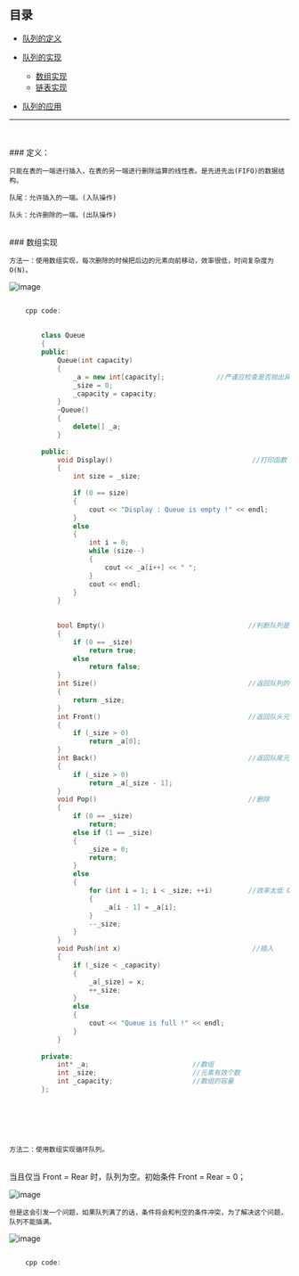 ## 目录
* [队列的定义](#定义)

* [队列的实现](#数组实现)
	* [数组实现](#数组实现)
	* [链表实现](#)
	
* [队列的应用](#)

-----------------------------------------------
<br>
<br>
### 定义：

	只能在表的一端进行插入，在表的另一端进行删除运算的线性表。是先进先出(FIFO)的数据结构。
	
	队尾：允许插入的一端。(入队操作)
	
	队头：允许删除的一端。(出队操作)
	
	
<br>	
### 数组实现

	方法一：使用数组实现，每次删除的时候把后边的元素向前移动，效率很低，时间复杂度为 O(N)。

![image](http://hbimg.b0.upaiyun.com/6569df1370f159b282a4b3227742a8ba6e022d3b79da-g3pe6B_fw658)


```cpp

	cpp code:
	
	
		class Queue
		{
		public:
			Queue(int capacity)
			{
				_a = new int[capacity];				//严谨应检查是否抛出异常
				_size = 0;
				_capacity = capacity;
			}
			~Queue()
			{
				delete[] _a;
			}
		
		public:
			void Display()                                   //打印函数
			{
				int size = _size;
		
				if (0 == size)
				{
					cout << "Display : Queue is empty !" << endl;
				}
				else
				{
					int i = 0;
					while (size--)
					{
						cout << _a[i++] << " ";
					}
					cout << endl;
				}
			}
		
		
			bool Empty()                                    //判断队列是否为空
			{
				if (0 == _size)
					return true;
				else
					return false;
			}
			int Size()                                      //返回队列的大小
			{
				return _size;
			}
			int Front()                                     //返回队头元素
			{
				if (_size > 0)
					return _a[0];
			}
			int Back()                                      //返回队尾元素
			{
				if (_size > 0)
					return _a[_size - 1];
			}
			void Pop()                                      //删除
			{
				if (0 == _size)
					return;
				else if (1 == _size)
				{
					_size = 0;
					return;
				}
				else
				{
					for (int i = 1; i < _size; ++i)         //效率太低 O(N)
					{
						_a[i - 1] = _a[i];
					}
					--_size;
				}
			}
			void Push(int x)                                 //插入
			{
				if (_size < _capacity)
				{
					_a[_size] = x;
					++_size;
				}
				else
				{
					cout << "Queue is full !" << endl;
				}
			}
		
		private:
			int* _a;                          //数组
			int _size;						  //元素有效个数
			int _capacity;					  //数组的容量
		};
		
		
		
```

<br>
	
	方法二：使用数组实现循环队列。
	
<br>	
	当且仅当 Front = Rear 时，队列为空。初始条件 Front = Rear = 0；
	
	
![image](http://hbimg.b0.upaiyun.com/a5eb007aa7e0adf886c512ef71aa27c7f6ce55cb3e96-Oje8bX_fw658)	



	但是这会引发一个问题，如果队列满了的话，条件将会和判空的条件冲突，为了解决这个问题，队列不能插满。
	
	
![image](http://hbimg.b0.upaiyun.com/66a337d33c8817728662533877d417c41c2b9388150d-URf4ah_fw658)		
	


```cpp

	cpp code:
	
			
			
		
		
```





			




